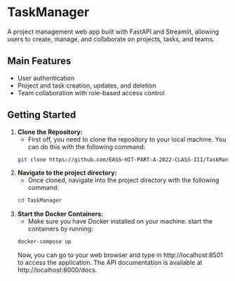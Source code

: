 # TaskManager

A project management web app built with FastAPI and Streamlit, allowing users to create, manage, and collaborate on projects, tasks, and teams.

## Main Features

- User authentication
- Project and task creation, updates, and deletion
- Team collaboration with role-based access control

## Getting Started

1. **Clone the Repository:**
    - First off, you need to clone the repository to your local machine. You can do this with the following command:
    ```bash
    git clone https://github.com/EASS-HIT-PART-A-2022-CLASS-III/TaskManager.git
    ```
2. **Navigate to the project directory:**
    - Once cloned, navigate into the project directory with the following command:
    ```bash
    cd TaskManager
    ```
3. **Start the Docker Containers:**
    - Make sure you have Docker installed on your machine. start the containers by running:
    ```bash
    docker-compose up
    ```
    Now, you can go to your web browser and type in http://localhost:8501 to access the application. 
    The API documentation is available at http://localhost:8000/docs.


